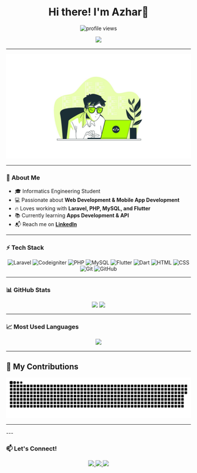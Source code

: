 <h1 align="center">Hi there! I'm Azhar👋</h1>

<p align="center">
  <img src="https://komarev.com/ghpvc/?username=azharmlnf&label=Profile+Views&color=blue&style=flat-square" alt="profile views" />
</p>

<p align="center">
  <img src="https://readme-typing-svg.herokuapp.com?font=Fira+Code&weight=500&size=22&duration=4000&pause=1000&color=35D5ED&center=true&vCenter=true&width=600&height=40&lines=Welcome+to+my+GitHub!;I'm+a+Tech+Enthusiast;Laravel+%7C+PHP+%7C+Flutter;I'm+a+Apps+Developer" />
</p>

---
<div align="center">
 <img src="main/banner.png" width="1000" />
</div>


---

### 🚀 **About Me**
- 🎓 Informatics Engineering Student  
- 💻 Passionate about **Web Development & Mobile App Development**  
- 🔥 Loves working with **Laravel, PHP, MySQL, and Flutter**  
- 📚 Currently learning **Apps Development & API**  
- 📬 Reach me on **[LinkedIn](https://www.linkedin.com/in/#/)**  

---

### ⚡ **Tech Stack**
<p align="center">
  <img src="https://skillicons.dev/icons?i=laravel" title="Laravel" />
  <img src="https://skillicons.dev/icons?i=codeigniter" title="Codeigniter" />
  <img src="https://skillicons.dev/icons?i=php" title="PHP" />
  <img src="https://skillicons.dev/icons?i=mysql" title="MySQL" />
  <img src="https://skillicons.dev/icons?i=flutter" title="Flutter" />
  <img src="https://skillicons.dev/icons?i=dart" title="Dart" />
  <img src="https://skillicons.dev/icons?i=html" title="HTML" />
  <img src="https://skillicons.dev/icons?i=css" title="CSS" />
  <img src="https://skillicons.dev/icons?i=git" title="Git" />
  <img src="https://skillicons.dev/icons?i=github" title="GitHub" />
</p>


---

### 📊 **GitHub Stats**
<p align="center">
  <img width="47%" src="https://github-readme-stats.vercel.app/api?username=azharmlnf&show_icons=true&theme=tokyonight" />
  <img width="47%" src="https://github-readme-streak-stats.herokuapp.com?user=azharmlnf&theme=tokyonight" />
</p>

---

### 📈 **Most Used Languages**
<p align="center">
  <img src="https://github-readme-stats.vercel.app/api/top-langs/?username=azharmlnf&layout=compact&theme=tokyonight" />
</p>

---




## 🐍 My Contributions

<div align="center">
  <picture>
    <source media="(prefers-color-scheme: dark)" srcset="https://raw.githubusercontent.com/azharmlnf/azharmlnf/output/github-contribution-grid-snake-dark.svg" />
    <source media="(prefers-color-scheme: light)" srcset="https://raw.githubusercontent.com/azharmlnf/azharmlnf/output/github-contribution-grid-snake.svg" />
    <img alt="github-snake" src="https://raw.githubusercontent.com/azharmlnf/azharmlnf/output/github-contribution-grid-snake.svg" />
  </picture>
</div>


<hr>
---

### 📫 **Let's Connect!**
<p align="center">
  <a href="http://www.linkedin.com/in/azhar-maulana-ferdiansyah">
    <img src="https://img.shields.io/badge/LinkedIn-0077B5?style=for-the-badge&logo=linkedin&logoColor=white" />
  </a>
  <a href="mailto:azharmaulanadeveloper@gmail.com">
    <img src="https://img.shields.io/badge/Gmail-D14836?style=for-the-badge&logo=gmail&logoColor=white" />
  </a>
  <a href="https://github.com/azharmlnf">
    <img src="https://img.shields.io/badge/GitHub-181717?style=for-the-badge&logo=github&logoColor=white" />
  </a>
</p>
